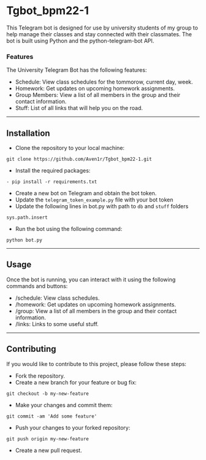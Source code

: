 # Tgbot_bpm22-1
This Telegram bot is designed for use by university students of my group to help manage their classes and stay connected with their classmates. The bot is built using Python and the python-telegram-bot API.

### Features
The University Telegram Bot has the following features:

- Schedule: View class schedules for the tommorow, current day, week.
- Homework: Get updates on upcoming homework assignments.
- Group Members: View a list of all members in the group and their contact information.
- Stuff: List of all links that will help you on the road.

---

## Installation
- Clone the repository to your local machine:
```
git clone https://github.com/Aven1r/Tgbot_bpm22-1.git
```
- Install the required packages:
```
- pip install -r requirements.txt
```
- Create a new bot on Telegram and obtain the bot token.
- Update the ```telegram_token_example.py``` file with your bot token
- Update the following lines in bot.py with path to ```db``` and ```stuff``` folders
```
sys.path.insert
```
- Run the bot using the following command:
```
python bot.py
```

---
## Usage
Once the bot is running, you can interact with it using the following commands and buttons:

- /schedule: View class schedules.
- /homework: Get updates on upcoming homework assignments.
- /group: View a list of all members in the group and their contact information.
- /links: Links to some useful stuff.

---
## Contributing
If you would like to contribute to this project, please follow these steps:

- Fork the repository.
- Create a new branch for your feature or bug fix:

```
git checkout -b my-new-feature
```
- Make your changes and commit them:
```
git commit -am 'Add some feature'
```
- Push your changes to your forked repository:
```
git push origin my-new-feature
```
- Create a new pull request.

